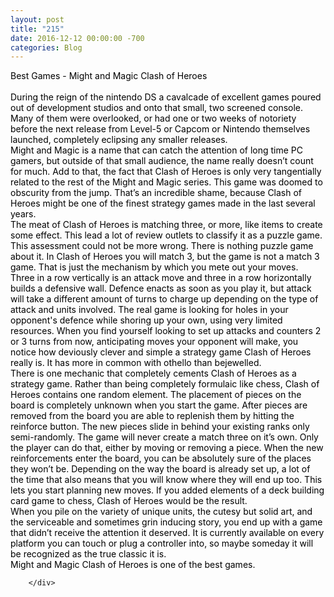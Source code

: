 ```yaml
---
layout: post
title: "215"
date: 2016-12-12 00:00:00 -700
categories: Blog
---
```


<div class="blog-content">
				<div class="paragraph"><span><span style="color:rgb(0, 0, 0)">Best Games - Might and Magic Clash of Heroes</span></span><br><span></span><br><span><span style="color:rgb(0, 0, 0)">During the reign of the nintendo DS a cavalcade of excellent games poured out of development studios and onto that small, two screened console. Many of them were overlooked, or had one or two weeks of notoriety before the next release from Level-5 or Capcom or Nintendo themselves launched, completely eclipsing any smaller releases. </span></span><br><span></span><span><span style="color:rgb(0, 0, 0)">Might and Magic is a name that can catch the attention of long time PC gamers, but outside of that small audience, the name really doesn&rsquo;t count for much. Add to that, the fact that Clash of Heroes is only very tangentially related to the rest of the Might and Magic series. This game was doomed to obscurity from the jump. That&rsquo;s an incredible shame, because Clash of Heroes might be one of the finest strategy games made in the last several years.</span></span><br><span></span><span><span style="color:rgb(0, 0, 0)">The meat of Clash of Heroes is matching three, or more, like items to create some effect. This lead a lot of review outlets to classify it as a puzzle game. This assessment could not be more wrong. There is nothing puzzle game about it. In Clash of Heroes you will match 3, but the game is not a match 3 game. That is just the mechanism by which you mete out your moves.</span></span><br><span></span><span><span style="color:rgb(0, 0, 0)">Three in a row vertically is an attack move and three in a row horizontally builds a defensive wall. Defence enacts as soon as you play it, but attack will take a different amount of turns to charge up depending on the type of attack and units involved. The real game is looking for holes in your opponent's defence while shoring up your own, using very limited resources. When you find yourself looking to set up attacks and counters 2 or 3 turns from now, anticipating moves your opponent will make, you notice how deviously clever and simple a strategy game Clash of Heroes really is. It has more in common with othello than bejewelled. </span></span><br><span></span><span><span style="color:rgb(0, 0, 0)">There is one mechanic that completely cements Clash of Heroes as a strategy game. Rather than being completely formulaic like chess, Clash of Heroes contains one random element. The placement of pieces on the board is completely unknown when you start the game. After pieces are removed from the board you are able to replenish them by hitting the reinforce button. The new pieces slide in behind your existing ranks only semi-randomly. The game will never create a match three on it&rsquo;s own. Only the player can do that, either by moving or removing a piece. When the new reinforcements enter the board, you can be absolutely sure of the places they won&rsquo;t be. Depending on the way the board is already set up, a lot of the time that also means that you will know where they will end up too. This lets you start planning new moves. If you added elements of a deck building card game to chess, Clash of Heroes would be the result.</span></span><br><span></span><span><span style="color:rgb(0, 0, 0)">When you pile on the variety of unique units, the cutesy but solid art, and the serviceable and sometimes grin inducing story, you end up with a game that didn&rsquo;t receive the attention it deserved. It is currently available on every platform you can touch or plug a controller into, so maybe someday it will be recognized as the true classic it is. </span></span><br><span></span><span><span style="color:rgb(0, 0, 0)">Might and Magic Clash of Heroes is one of the best games.</span></span><br><span></span></div>

		</div>
        